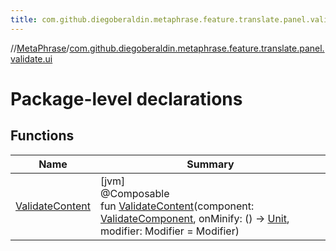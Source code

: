 ```yaml
---
title: com.github.diegoberaldin.metaphrase.feature.translate.panel.validate.ui
---
```

//[MetaPhrase](../../index.html)/[com.github.diegoberaldin.metaphrase.feature.translate.panel.validate.ui](index.html)



# Package-level declarations



## Functions


| Name | Summary |
|---|---|
| [ValidateContent](-validate-content.html) | [jvm]<br>@Composable<br>fun [ValidateContent](-validate-content.html)(component: [ValidateComponent](../com.github.diegoberaldin.metaphrase.feature.translate.panel.validate.presentation/-validate-component/index.html), onMinify: () -&gt; [Unit](https://kotlinlang.org/api/latest/jvm/stdlib/kotlin/-unit/index.html), modifier: Modifier = Modifier) |

